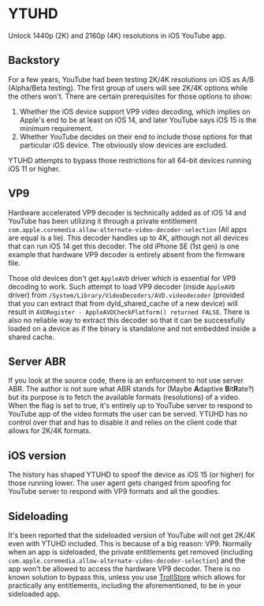 # YTUHD

Unlock 1440p (2K) and 2160p (4K) resolutions in iOS YouTube app.

## Backstory

For a few years, YouTube had been testing 2K/4K resolutions on iOS as A/B (Alpha/Beta testing). The first group of users will see 2K/4K options while the others won't.
There are certain prerequisites for those options to show:

1. Whether the iOS device support VP9 video decoding, which implies on Apple's end to be at least on iOS 14, and later YouTube says iOS 15 is the minimum requirement.
2. Whether YouTube decides on their end to include those options for that particular iOS device. The obviously slow devices are excluded.

YTUHD attempts to bypass those restrictions for all 64-bit devices running iOS 11 or higher.

## VP9

Hardware accelerated VP9 decoder is technically added as of iOS 14 and YouTube has been utilizing it through a private entitlement `com.apple.coremedia.allow-alternate-video-decoder-selection` (All apps are equal is a lie).
This decoder handles up to 4K, although not all devices that can run iOS 14 get this decoder. The old iPhone SE (1st gen) is one example that hardware VP9 decoder is entirely absent from the firmware file.

Those old devices don't get `AppleAVD` driver which is essential for VP9 decoding to work. Such attempt to load VP9 decoder (inside `AppleAVD` driver) from `/System/Library/VideoDecoders/AVD.videodecoder` (provided that you can extract that from dyld_shared_cache of a new device) will result in `AVDRegister - AppleAVDCheckPlatform() returned FALSE`. There is also no reliable way to extract this decoder so that it can be successfully loaded on a device as if the binary is standalone and not embedded inside a shared cache.

## Server ABR

If you look at the source code, there is an enforcement to not use server ABR. The author is not sure what ABR stands for (Maybe **A**daptive **B**it**R**ate?) but its purpose is to fetch the available formats (resolutions) of a video.
When the flag is set to true, it's entirely up to YouTube server to respond to YouTube app of the video formats the user can be served.
YTUHD has no control over that and has to disable it and relies on the client code that allows for 2K/4K formats.

## iOS version

The history has shaped YTUHD to spoof the device as iOS 15 (or higher) for those running lower. The user agent gets changed from spoofing for YouTube server to respond with VP9 formats and all the goodies.

## Sideloading

It's been reported that the sideloaded version of YouTube will not get 2K/4K even with YTUHD included. This is because of a big reason: VP9.
Normally when an app is sideloaded, the private entitlements get removed (including `com.apple.coremedia.allow-alternate-video-decoder-selection`) and the app won't be allowed to access the hardware VP9 decoder. There is no known solution to bypass this, unless you use [TrollStore](https://github.com/opa334/TrollStore) which allows for practically any entitlements, including the aforementioned, to be in your sideloaded app.
